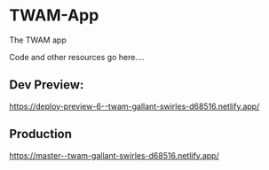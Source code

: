 # TWAM-App

The TWAM app

Code and other resources go here....

## Dev Preview:

https://deploy-preview-6--twam-gallant-swirles-d68516.netlify.app/

## Production

https://master--twam-gallant-swirles-d68516.netlify.app/
